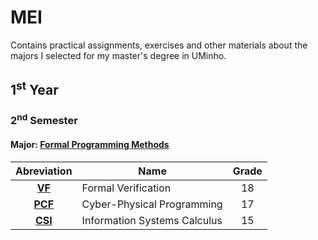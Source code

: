 # MEI 

Contains practical assignments, exercises and other materials about the majors I selected for my master's degree in UMinho.

## 1<sup>st</sup> Year

### 2<sup>nd</sup> Semester

#### Major: [Formal Programming Methods](MFP)

Abreviation        | Name                       | Grade 
:----:             |------------------------------| :----:
[**VF**](MFP/VF)   | Formal Verification          |  18
[**PCF**](MFP/PCF) | Cyber-Physical Programming   |  17   
[**CSI**](MFP/CSI) | Information Systems Calculus |  15

